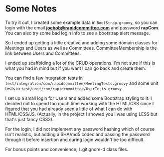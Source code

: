 Some Notes
==========

To try it out, I created some example data in `BootStrap.groovy`,
so you can login with the email **joebob@rapidcommittee.com** and 
password **rapCom**. You can also try some bad login info to see 
a bootstrap alert message.

So I ended up getting a little creative and adding some domain 
classes for Meetings and Users as well as Committees. 
CommitteeMembership is the link between Users and Committees.

I ended up scaffolding a lot of the CRUD operations. I'm not sure 
if this is what you had in mind but if you want I can go back 
and create them.

You can find a few integration tests in `test/integration/com/rapidcommittee/MeetingTests.groovy`
and some unit tests in `test/unit/com/rapidcommittee/UserTests.groovy`.

I set up a small login for Users and added some Bootstrap styling
to it. I decided not to spend too much time working with the HTML/CSS
since I figured that you had already seen a little of what I can do with 
HTML/CSS/JS. (Actually, in the project I showed you I was using LESS but 
that's just fancy CSS3).

For the login, I did not implement any password hashing which of course 
isn't realistic, but adding a SHA/md5 codec and passing the password 
through it before insertion and during login wouldn't be too difficult.

For bonus points and convenience, I .gitignore-d class files.
